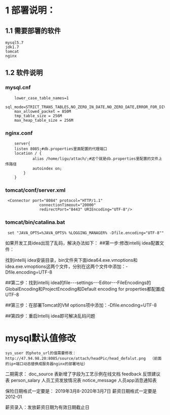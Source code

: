 # 1 部署说明：
## 1.1 需要部署的软件
    mysql5.7
    jdk1.7
    tomcat
    nginx
    
## 1.2 软件说明
   ### mysql.cnf
        lower_case_table_names=1
        sql_mode=STRICT_TRANS_TABLES,NO_ZERO_IN_DATE,NO_ZERO_DATE,ERROR_FOR_DIVISION_BY_ZERO,NO_AUTO_CREATE_USER,NO_ENGINE_SUBSTITUTION
        max_allowed_packet = 850M
        tmp_table_size = 256M
        max_heap_table_size = 256M
    
   ### nginx.conf
        server{
        listen 8085;#db.properties里面配置的代理端口
        location / {
                alias /home/ligu/attach/;#这个就是db.properties里配置的文件上传路径
                autoindex on;
            }
        }
        
   ### tomcat/conf/server.xml
     <Connector port="8084" protocol="HTTP/1.1"
                   connectionTimeout="20000"
                   redirectPort="8443" URIEncoding="UTF-8"/>
        
   ###  tomcat/bin/catalina.bat   
     set "JAVA_OPTS=%JAVA_OPTS% %LOGGING_MANAGER% -Dfile.encoding="UTF-8""
     
     
  如果开发工具idea出现了乱码，解决办法如下：
  ##第一步:修改intellij idea配置文件：
  
  找到intellij idea安装目录，bin文件夹下面idea64.exe.vmoptions和idea.exe.vmoptions这两个文件，分别在这两个文件中添加：-Dfile.encoding=UTF-8
  
  ##第二步：找到intellij idea的file---settings---Editor---FileEncodings的GlobalEncoding和ProjectEncoding和Default encoding for properties都配置成UTF-8
  
  ##第三步：在部署Tomcat的VM options项中添加：-Dfile.encoding=UTF-8
  
  ##第四步：重启Intellij idea即可解决乱码问题
  
  
  # mysql默认值修改
    sys_user 的photo_url的值需要修改：http://47.94.98.20:8085/source/attach/headPic/head_defalut.png  （前面的ip+端口动态替换成服务器nginx的部署地址）
    
    
    
    
    
    
   二期需求：
   doc_source 表新增了字段为工艺示例在线文档
   feedback 反馈建议表
   person_salary 人员工资发放情况表
   notice_message 人员app消息通知表
   
   
   
   
   
   保险日期格式一定要是：
   2019年3月8-2020年3月7日
   薪资日期格式一定要是
   2012-01
   
   薪资录入：发放薪资日期为有效日期截止日